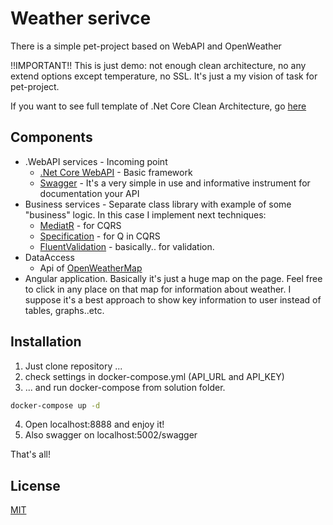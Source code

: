 # Weather serivce

There is a simple pet-project based on WebAPI and OpenWeather

!!IMPORTANT!! This is just demo: not enough clean architecture, no any extend options except temperature, no SSL. It's just a my vision of task for pet-project. 

If you want to see full template of .Net Core Clean Architecture, go [here](https://github.com/Kingmidas74/WebAPILight) 

## Components

* .WebAPI services - Incoming point
    * [.Net Core WebAPI](https://docs.microsoft.com/en-us/aspnet/core/tutorials/first-web-api?view=aspnetcore-3.1&tabs=visual-studio) - Basic framework
    * [Swagger](https://swagger.io/) - It's a very simple in use and informative instrument for documentation your API
* Business services - Separate class library with example of some "business" logic. In this case I implement next techniques:
    * [MediatR](https://github.com/jbogard/MediatR) - for CQRS 
    * [Specification](https://www.c-sharpcorner.com/article/the-specification-pattern-in-c-sharp/) - for Q in CQRS
    * [FluentValidation](https://fluentvalidation.net/) - basically.. for validation.
* DataAccess
    * Api of [OpenWeatherMap](https://openweathermap.org/)
* Angular application. Basically it's just a huge map on the page. Feel free to click in any place on that map for information about weather. I suppose it's a best approach to show  key information to user instead of tables, graphs..etc.


## Installation

1) Just clone repository ...
2) check settings in docker-compose.yml (API_URL and API_KEY)
3) ... and run docker-compose from solution folder.
```bash
docker-compose up -d
```
4) Open localhost:8888 and enjoy it!
5) Also swagger on localhost:5002/swagger

That's all!

## License
[MIT](https://choosealicense.com/licenses/mit/)